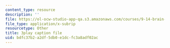 ```yaml
---
content_type: resource
description: ''
file: https://ol-ocw-studio-app-qa.s3.amazonaws.com/courses/9-14-brain-structure-and-its-origins-spring-2014/bdfc37b2a2df5db0e1dcfc3a8adf02ac_555111.srt
file_type: application/x-subrip
resourcetype: Other
title: 3play caption file
uid: bdfc37b2-a2df-5db0-e1dc-fc3a8adf02ac
---
```

